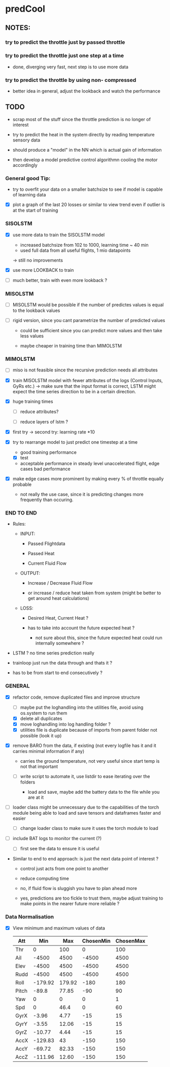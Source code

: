 # predCool

## NOTES:

### try to predict the throttle just by passed throttle

### try to predict the throttle just one step at a time

- done, diverging very fast, next step is to use more data

### try to predict the throttle by using non- compressed

- better idea in general, adjust the lookback and watch the performance

## TODO

- scrap most of the stuff since the throttle prediction is no longer of interest

- try to predict the heat in the system directly by reading temperature sensory data

- should produce a "model" in the NN which is actual gain of information

- then develop a model predictive control algorithmn cooling the motor accordingly

### General good Tip:

- try to overfit your data on a smaller batchsize to see if model is capable of learning data

- [x] plot a graph of the last 20 losses or similar to view trend even if outlier is at the start of training

### SISOLSTM

- [x] use more data to train the SISOLSTM model
  
  - increased batchsize from 102 to 1000, learning time ~ 40 min
  - used full data from all useful flights, 1 mio datapoints
  
  -> still no improvements

- [x] use more LOOKBACK to train

- [ ] much better, train with even more lookback ?

### MISOLSTM

- [ ] MISOLSTM would be possible if the number of predictes values is equal to the lookback values

- [ ] rigid version, since you cant parametrize the number of predicted values
  
  - could be sufficient since you can predict more values and then take less values
  
  - maybe cheaper in training time than MIMOLSTM

### MIMOLSTM

- [ ] miso is not feasible since the recursive prediction needs all attributes

- [x] train MISOLSTM model with fewer attributes of the logs (Control Inputs, GyRs etc.) -> make sure that the input format is correct, LSTM might expect the time series direction to be in a certain direction.

- [x] huge training times
  
  - [ ] reduce attributes?
  
  - [ ] reduce layers of lstm ?

- [x] first try -> second try: learning rate *10

- [x] try to rearrange model to just predict one timestep at a time
  
  - good training performance
  
  - [x] test
  
  - acceptable performance in steady level unaccelerated flight, edge cases bad performance

- [x] make edge cases more prominent by making every % of throttle equally probable
  
  - not really the use case, since it is predicting changes more frequently than occuring.

### END TO END

- Rules:
  
  - INPUT:
    
    - Passed Flightdata
    
    - Passed Heat
    
    - Current Fluid Flow
  
  - OUTPUT:
    
    - Increase / Decrease Fluid Flow
    
    - or increase / reduce heat taken from system (might be better to get around heat calculations)
  
  - LOSS:
    
    - Desired Heat, Current Heat ?
    
    - has to take into account the future expected heat ?
      
      - not sure about this, since the future expected heat could run internally somewhere ?

- LSTM ? no time series prediction really

- trainloop just run the data through and thats it ?

- has to be from start to end consecutively ?

### GENERAL

- [x] refactor code, remove duplicated files and improve structure
  
  - [ ] maybe put the loghandling into the utilities file, avoid using os.system to run them
  - [x] delete all duplicates
  - [x] move loghandling into log handling folder ?
  - [x] utilities file is duplicate because of imports from parent folder not possible (look it up)

- [x] remove BARO from the data, if existing (not every logfile has it and it carries minimal information if any) 
  
  - carries the ground temperature, not very useful since start temp is not that important
  
  - [ ] write script to automate it, use listdir to ease iterating over the folders
    
    - load and save, maybe add the battery data to the file while you are at it

- [ ] loader class might be unnecessary due to the capabilities of the torch module being able to load and save tensors and dataframes faster and easier
  
  - [ ] change loader class to make sure it uses the torch module to load

- [ ] include BAT logs to monitor the current (?)
  
  - [ ] first see the data to ensure it is useful

- Similar to end to end approach: is just the next data point of interest ?
  
  - control just acts from one point to another
  
  - reduce computing time
  
  - no, if fluid flow is sluggish you have to plan ahead more
  
  - yes, predictions are too fickle to trust them, maybe adjust training to make points in the nearer future more reliable ?

### Data Normalisation

- [x] View minimum and maximum values of data
  
  | Att   | Min     | Max    | ChosenMin | ChosenMax |
  | ----- | ------- | ------ | --------- | --------- |
  | Thr   | 0       | 100    | 0         | 100       |
  | Ail   | -4500   | 4500   | -4500     | 4500      |
  | Elev  | -4500   | 4500   | -4500     | 4500      |
  | Rudd  | -4500   | 4500   | -4500     | 4500      |
  | Roll  | -179.92 | 179.92 | -180      | 180       |
  | Pitch | -89.8   | 77.85  | -90       | 90        |
  | Yaw   | 0       | 0      | 0         | 1         |
  | Spd   | 0       | 46.4   | 0         | 60        |
  | GyrX  | -3.96   | 4.77   | -15       | 15        |
  | GyrY  | -3.55   | 12.06  | -15       | 15        |
  | GyrZ  | -10.77  | 4.44   | -15       | 15        |
  | AccX  | -129.83 | 43     | -150      | 150       |
  | AccY  | -69.72  | 82.33  | -150      | 150       |
  | AccZ  | -111.96 | 12.60  | -150      | 150       |
